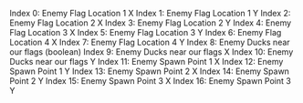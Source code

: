 Index 0: Enemy Flag Location 1 X
Index 1: Enemy Flag Location 1 Y
Index 2: Enemy Flag Location 2 X
Index 3: Enemy Flag Location 2 Y
Index 4: Enemy Flag Location 3 X
Index 5: Enemy Flag Location 3 Y
Index 6: Enemy Flag Location 4 X
Index 7: Enemy Flag Location 4 Y
Index 8: Enemy Ducks near our flags (boolean)
Index 9: Enemy Ducks near our flags X
Index 10: Enemy Ducks near our flags Y
Index 11: Enemy Spawn Point 1 X
Index 12: Enemy Spawn Point 1 Y
Index 13: Enemy Spawn Point 2 X
Index 14: Enemy Spawn Point 2 Y
Index 15: Enemy Spawn Point 3 X
Index 16: Enemy Spawn Point 3 Y